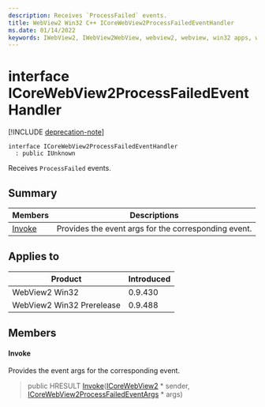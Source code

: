 ```yaml
---
description: Receives `ProcessFailed` events.
title: WebView2 Win32 C++ ICoreWebView2ProcessFailedEventHandler
ms.date: 01/14/2022
keywords: IWebView2, IWebView2WebView, webview2, webview, win32 apps, win32, edge, ICoreWebView2, ICoreWebView2Controller, browser control, edge html, ICoreWebView2ProcessFailedEventHandler
---
```


# interface ICoreWebView2ProcessFailedEventHandler

[!INCLUDE [deprecation-note](../includes/deprecation-note.md)]

```
interface ICoreWebView2ProcessFailedEventHandler
  : public IUnknown
```

Receives `ProcessFailed` events.

## Summary

 Members                        | Descriptions
--------------------------------|---------------------------------------------
[Invoke](#invoke) | Provides the event args for the corresponding event.

## Applies to

Product                         | Introduced
--------------------------------|---------------------------------------------
WebView2 Win32            |    0.9.430
WebView2 Win32 Prerelease |    0.9.488

## Members

#### Invoke

Provides the event args for the corresponding event.

> public HRESULT [Invoke](#invoke)([ICoreWebView2](icorewebview2.md) * sender, [ICoreWebView2ProcessFailedEventArgs](icorewebview2processfailedeventargs.md) * args)

